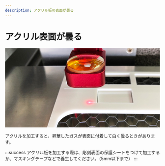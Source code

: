 ```yaml
---
description: アクリル板の表面が曇る
---
```


# アクリル表面が曇る

![](/assets/20191112_05.jpg)

アクリルを加工すると、昇華したガスが表面に付着して白く曇るときがあります。

:::success
アクリル板を加工する際は、彫刻表面の保護シートをつけて加工するか、マスキングテープなどで養生してください。（5mm以下まで）
:::
